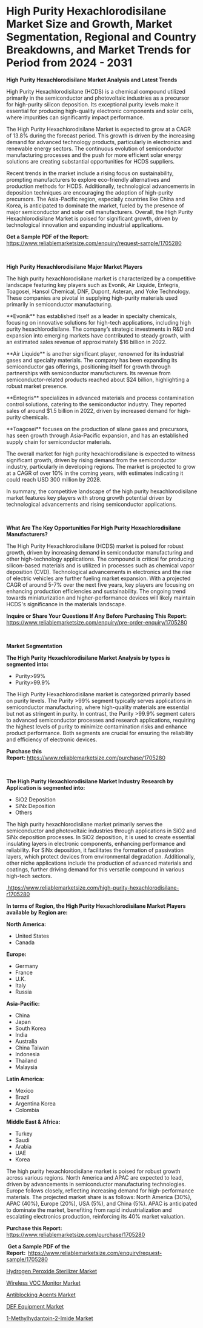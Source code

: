 <p><h1>High Purity Hexachlorodisilane Market Size and Growth, Market Segmentation, Regional and Country Breakdowns, and Market Trends for Period from 2024 -  2031</h1></p><p><strong>High Purity Hexachlorodisilane Market Analysis and Latest Trends</strong></p>
<p><p>High Purity Hexachlorodisilane (HCDS) is a chemical compound utilized primarily in the semiconductor and photovoltaic industries as a precursor for high-purity silicon deposition. Its exceptional purity levels make it essential for producing high-quality electronic components and solar cells, where impurities can significantly impact performance.</p><p>The High Purity Hexachlorodisilane Market is expected to grow at a CAGR of 13.8% during the forecast period. This growth is driven by the increasing demand for advanced technology products, particularly in electronics and renewable energy sectors. The continuous evolution of semiconductor manufacturing processes and the push for more efficient solar energy solutions are creating substantial opportunities for HCDS suppliers.</p><p>Recent trends in the market include a rising focus on sustainability, prompting manufacturers to explore eco-friendly alternatives and production methods for HCDS. Additionally, technological advancements in deposition techniques are encouraging the adoption of high-purity precursors. The Asia-Pacific region, especially countries like China and Korea, is anticipated to dominate the market, fueled by the presence of major semiconductor and solar cell manufacturers. Overall, the High Purity Hexachlorodisilane Market is poised for significant growth, driven by technological innovation and expanding industrial applications.</p></p>
<p><strong>Get a Sample PDF of the Report:&nbsp;</strong> <a href="https://www.reliablemarketsize.com/enquiry/request-sample/1705280?utm_campaign=1133&utm_medium=2&utm_source=Github&utm_content=ia&utm_term=21102024&utm_id=high-purity-hexachlorodisilane">https://www.reliablemarketsize.com/enquiry/request-sample/1705280</a></p>
<p>&nbsp;</p>
<p><strong>High Purity Hexachlorodisilane Major Market Players</strong></p>
<p><p>The high purity hexachlorodisilane market is characterized by a competitive landscape featuring key players such as Evonik, Air Liquide, Entegris, Toagosei, Hansol Chemical, DNF, Dupont, Asteran, and Yoke Technology. These companies are pivotal in supplying high-purity materials used primarily in semiconductor manufacturing.</p><p>**Evonik** has established itself as a leader in specialty chemicals, focusing on innovative solutions for high-tech applications, including high purity hexachlorodisilane. The company’s strategic investments in R&D and expansion into emerging markets have contributed to steady growth, with an estimated sales revenue of approximately $16 billion in 2022.</p><p>**Air Liquide** is another significant player, renowned for its industrial gases and specialty materials. The company has been expanding its semiconductor gas offerings, positioning itself for growth through partnerships with semiconductor manufacturers. Its revenue from semiconductor-related products reached about $24 billion, highlighting a robust market presence.</p><p>**Entegris** specializes in advanced materials and process contamination control solutions, catering to the semiconductor industry. They reported sales of around $1.5 billion in 2022, driven by increased demand for high-purity chemicals.</p><p>**Toagosei** focuses on the production of silane gases and precursors, has seen growth through Asia-Pacific expansion, and has an established supply chain for semiconductor materials.</p><p>The overall market for high purity hexachlorodisilane is expected to witness significant growth, driven by rising demand from the semiconductor industry, particularly in developing regions. The market is projected to grow at a CAGR of over 10% in the coming years, with estimates indicating it could reach USD 300 million by 2028.</p><p>In summary, the competitive landscape of the high purity hexachlorodisilane market features key players with strong growth potential driven by technological advancements and rising semiconductor applications.</p></p>
<p>&nbsp;</p>
<p><strong>What Are The Key Opportunities For High Purity Hexachlorodisilane Manufacturers?</strong></p>
<p><p>The High Purity Hexachlorodisilane (HCDS) market is poised for robust growth, driven by increasing demand in semiconductor manufacturing and other high-technology applications. The compound is critical for producing silicon-based materials and is utilized in processes such as chemical vapor deposition (CVD). Technological advancements in electronics and the rise of electric vehicles are further fueling market expansion. With a projected CAGR of around 5-7% over the next five years, key players are focusing on enhancing production efficiencies and sustainability. The ongoing trend towards miniaturization and higher-performance devices will likely maintain HCDS's significance in the materials landscape.</p></p>
<p><strong>Inquire or Share Your Questions If Any Before Purchasing This Report:</strong> <a href="https://www.reliablemarketsize.com/enquiry/pre-order-enquiry/1705280?utm_campaign=1133&utm_medium=2&utm_source=Github&utm_content=ia&utm_term=21102024&utm_id=high-purity-hexachlorodisilane">https://www.reliablemarketsize.com/enquiry/pre-order-enquiry/1705280</a></p>
<p>&nbsp;</p>
<p><strong>Market Segmentation</strong></p>
<p><strong>The High Purity Hexachlorodisilane Market Analysis by types is segmented into:</strong></p>
<p><ul><li>Purity>99%</li><li>Purity>99.9%</li></ul></p>
<p><p>The High Purity Hexachlorodisilane market is categorized primarily based on purity levels. The Purity >99% segment typically serves applications in semiconductor manufacturing, where high-quality materials are essential but not as stringent in purity. In contrast, the Purity >99.9% segment caters to advanced semiconductor processes and research applications, requiring the highest levels of purity to minimize contamination risks and enhance product performance. Both segments are crucial for ensuring the reliability and efficiency of electronic devices.</p></p>
<p><strong>Purchase this Report:&nbsp;</strong><a href="https://www.reliablemarketsize.com/purchase/1705280?utm_campaign=1133&utm_medium=2&utm_source=Github&utm_content=ia&utm_term=21102024&utm_id=high-purity-hexachlorodisilane">https://www.reliablemarketsize.com/purchase/1705280</a></p>
<p>&nbsp;</p>
<p><strong>The High Purity Hexachlorodisilane Market Industry Research by Application is segmented into:</strong></p>
<p><ul><li>SiO2 Deposition</li><li>SiNx Deposition</li><li>Others</li></ul></p>
<p><p>The high purity hexachlorodisilane market primarily serves the semiconductor and photovoltaic industries through applications in SiO2 and SiNx deposition processes. In SiO2 deposition, it is used to create essential insulating layers in electronic components, enhancing performance and reliability. For SiNx deposition, it facilitates the formation of passivation layers, which protect devices from environmental degradation. Additionally, other niche applications include the production of advanced materials and coatings, further driving demand for this versatile compound in various high-tech sectors.</p></p>
<p><a href="https://www.reliablemarketsize.com/high-purity-hexachlorodisilane-r1705280?utm_campaign=1133&utm_medium=2&utm_source=Github&utm_content=ia&utm_term=21102024&utm_id=high-purity-hexachlorodisilane">&nbsp;https://www.reliablemarketsize.com/high-purity-hexachlorodisilane-r1705280</a></p>
<p><strong>In terms of Region, the High Purity Hexachlorodisilane Market Players available by Region are:</strong></p>
<p>
    <p> <strong> North America: </strong>
        <ul>
            <li>United States</li>
            <li>Canada</li>
        </ul>
        </p> 
    <p> <strong> Europe: </strong>
        <ul>
            <li>Germany</li>
            <li>France</li>
            <li>U.K.</li>
            <li>Italy</li>
            <li>Russia</li>
        </ul>
        </p> 
    <p> <strong> Asia-Pacific: </strong>
        <ul>
            <li>China</li>
            <li>Japan</li>
            <li>South Korea</li>
            <li>India</li>
            <li>Australia</li>
            <li>China Taiwan</li>
            <li>Indonesia</li>
            <li>Thailand</li>
            <li>Malaysia</li>
        </ul>
        </p> 
    <p> <strong> Latin America: </strong>
        <ul>
            <li>Mexico</li>
            <li>Brazil</li>
            <li>Argentina Korea</li>
            <li>Colombia</li>
        </ul>
        </p> 
    <p> <strong> Middle East & Africa: </strong>
        <ul>
            <li>Turkey</li>
            <li>Saudi</li>
            <li>Arabia</li>
            <li>UAE</li>
            <li>Korea</li>
        </ul>
    </p>
    </p>
<p><p>The high purity hexachlorodisilane market is poised for robust growth across various regions. North America and APAC are expected to lead, driven by advancements in semiconductor manufacturing technologies. Europe follows closely, reflecting increasing demand for high-performance materials. The projected market share is as follows: North America (30%), APAC (40%), Europe (20%), USA (5%), and China (5%). APAC is anticipated to dominate the market, benefiting from rapid industrialization and escalating electronics production, reinforcing its 40% market valuation.</p></p>
<p><strong>Purchase this Report: </strong><a href="https://www.reliablemarketsize.com/purchase/1705280?utm_campaign=1133&utm_medium=2&utm_source=Github&utm_content=ia&utm_term=21102024&utm_id=high-purity-hexachlorodisilane">https://www.reliablemarketsize.com/purchase/1705280</a></p>
<p>&nbsp;<strong>Get a Sample PDF of the Report:&nbsp;&nbsp;</strong><a href="https://www.reliablemarketsize.com/enquiry/request-sample/1705280?utm_campaign=1133&utm_medium=2&utm_source=Github&utm_content=ia&utm_term=21102024&utm_id=high-purity-hexachlorodisilane">https://www.reliablemarketsize.com/enquiry/request-sample/1705280</a></p>
<p><strong></strong></p>
<p><p><a href="https://issuu.com/reportprime-2/docs/hydrogen-peroxide-sterilizer-market_ac550d2451edca?utm_campaign=1133&utm_medium=2&utm_source=Github&utm_content=ia&utm_term=21102024&utm_id=high-purity-hexachlorodisilane">Hydrogen Peroxide Sterilizer Market</a></p><p><a href="https://www.linkedin.com/pulse/wireless-voc-monitor-industry-sector-new-technologies-market-33phf?utm_campaign=1133&utm_medium=2&utm_source=Github&utm_content=ia&utm_term=21102024&utm_id=high-purity-hexachlorodisilane">Wireless VOC Monitor Market</a></p><p><a href="https://github.com/sandygraoj2/Market-Research-Report-List-1/blob/main/antiblocking-agents-market.md?utm_campaign=1133&utm_medium=2&utm_source=Github&utm_content=ia&utm_term=21102024&utm_id=high-purity-hexachlorodisilane">Antiblocking Agents Market</a></p><p><a href="https://issuu.com/reportprime-2/docs/def-equipment-market-size-2030.pptx_b541aa336f5274?utm_campaign=1133&utm_medium=2&utm_source=Github&utm_content=ia&utm_term=21102024&utm_id=high-purity-hexachlorodisilane">DEF Equipment Market</a></p><p><a href="https://github.com/lakeishabuahb/Market-Research-Report-List-1/blob/main/1-methylhydantoin-2-imide-market.md?utm_campaign=1133&utm_medium=2&utm_source=Github&utm_content=ia&utm_term=21102024&utm_id=high-purity-hexachlorodisilane">1-Methylhydantoin-2-Imide Market</a></p></p>